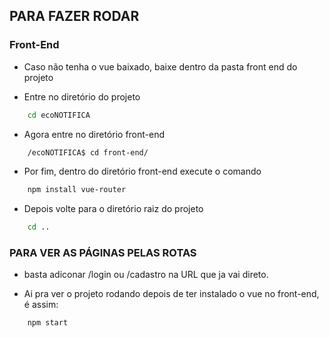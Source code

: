 ## PARA FAZER RODAR

### Front-End

- Caso não tenha o vue baixado, baixe dentro da pasta front end do projeto

-  Entre no diretório do projeto
```bash
    cd ecoNOTIFICA
```
- Agora entre no diretório front-end
```bash
    /ecoNOTIFICA$ cd front-end/
```
- Por fim, dentro do diretório front-end execute o comando
```bash
    npm install vue-router
```
- Depois volte para o diretório raiz do projeto
```bash
    cd ..
```

### PARA VER AS PÁGINAS PELAS ROTAS
- basta adiconar /login ou /cadastro na URL que ja vai direto.

- Ai pra ver o projeto rodando depois de ter instalado o vue no front-end, é assim:
```bash
    npm start
```
